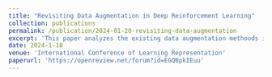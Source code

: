 ```yaml
---
title: "Revisiting Data Augmentation in Deep Reinforcement Learning"
collection: publications
permalink: /publication/2024-01-20-revisiting-data-augmentation
excerpt: 'This paper analyzes the existing data augmentation methoods in Deep Reinforcement Learning and makes recommendations on how to apply data augmentation in DRL.'
date: 2024-1-18
venue: 'International Conference of Learning Representation'
paperurl: 'https://openreview.net/forum?id=EGQBpkIEuu'
---
```

